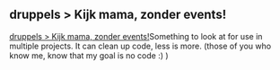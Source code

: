 <article><h2>druppels &gt; Kijk mama, zonder events!</h2><a href="http://druppels.be/oudedruppels/002264.shtml">druppels > Kijk mama, zonder events!</a>Something to look at for use in multiple projects. It can clean up code, less is more. (those of you who know me, know that my goal is no code :) )</article>